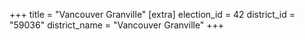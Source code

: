 +++
title = "Vancouver Granville"
[extra]
election_id = 42
district_id = "59036"
district_name = "Vancouver Granville"
+++
